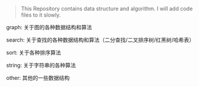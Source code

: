 
> This Repository contains data structure and algorithm. I will add code files to it slowly.

graph:
	关于图的各种数据结构和算法

search:
	关于查找的各种数据结构和算法（二分查找/二叉排序树/红黑树/哈希表）

sort:
	关于各种排序算法

string:
	关于字符串的各种算法

other:
	其他的一些数据结构

